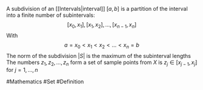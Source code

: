 A subdivision of an [[Intervals|interval]] $[a,b]$ is a partition of the interval into a finite number of subintervals:
$$
[x_{0},x_{1}],[x_{1},x_{2}],\dots,[x_{n-1},x_{n}]
$$
With
$$
a=x_{0}<x_{1}<x_{2}<\dots<x_{n}=b
$$
The norm of the subdivision $|S|$ is the maximum of the subinterval lengths
The numbers $z_{1},z_{2},\dots,z_{n}$ form a set of sample points from $X$ is $z_{j}\in[x_{j-1},x_{j}]$ for $j=1,\dots,n$

#Mathematics #Set #Definition 